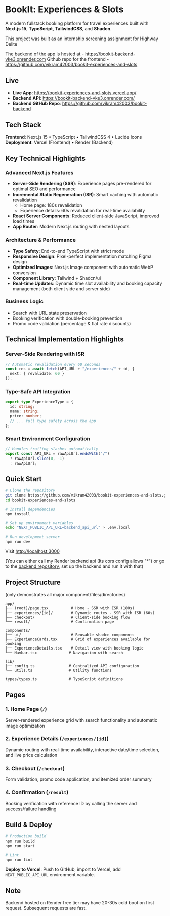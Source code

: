 # BookIt: Experiences & Slots

A modern fullstack booking platform for travel experiences built with **Next.js 15**, **TypeScript**, **TailwindCSS**, and **Shadcn**.

This project was built as an internship screening assignment for Highway Delite

The backend of the app is hosted at - https://bookit-backend-vke3.onrender.com
Github repo for the frontend - https://github.com/vikram42003/bookit-experiences-and-slots

## Live

- **Live App**: https://bookit-experiences-and-slots.vercel.app/
- **Backend API**: https://bookit-backend-vke3.onrender.com/
- **Backend GitHub Repo**: https://github.com/vikram42003/bookit-backend

## Tech Stack

**Frontend**: Next.js 15 • TypeScript • TailwindCSS 4 • Lucide Icons  
**Deployment**: Vercel (Frontend) • Render (Backend)

## Key Technical Highlights

### Advanced Next.js Features
- **Server-Side Rendering (SSR)**: Experience pages pre-rendered for optimal SEO and performance
- **Incremental Static Regeneration (ISR)**: Smart caching with automatic revalidation
  - Home page: 180s revalidation
  - Experience details: 60s revalidation for real-time availability
- **React Server Components**: Reduced client-side JavaScript, improved load times
- **App Router**: Modern Next.js routing with nested layouts

### Architecture & Performance
- **Type Safety**: End-to-end TypeScript with strict mode
- **Responsive Design**: Pixel-perfect implementation matching Figma design
- **Optimized Images**: Next.js Image component with automatic WebP conversion
- **Component Library**: Tailwind + Shadcn/ui
- **Real-time Updates**: Dynamic time slot availability and booking capacity management (both client side and server side)

### Business Logic
- Search with URL state preservation
- Booking verification with double-booking prevention
- Promo code validation (percentage & flat rate discounts)

## Technical Implementation Highlights

### Server-Side Rendering with ISR
```typescript
// Automatic revalidation every 60 seconds
const res = await fetch(API_URL + "/experiences/" + id, { 
  next: { revalidate: 60 } 
});
```

### Type-Safe API Integration
```typescript
export type ExperienceType = {
  id: string;
  name: string;
  price: number;
  // ... full type safety across the app
};
```

### Smart Environment Configuration
```typescript
// Handles trailing slashes automatically
export const API_URL = rawApiUrl.endsWith("/") 
  ? rawApiUrl.slice(0, -1) 
  : rawApiUrl;
```

## Quick Start

```bash
# Clone the repository
git clone https://github.com/vikram42003/bookit-experiences-and-slots.git
cd bookit-experiences-and-slots

# Install dependencies
npm install

# Set up environment variables
echo "NEXT_PUBLIC_API_URL=backend_api_url" > .env.local

# Run development server
npm run dev
```

Visit [http://localhost:3000](http://localhost:3000) 

(You can either call my Render backend api (Its cors config allows "*") or go to the [backend repository](https://github.com/vikram42003/bookit-backend), set up the backend and run it with that)

## Project Structure
(only demonstrates all major component/files/directories)

```
app/
├── (root)/page.tsx          # Home - SSR with ISR (180s)
├── experiences/[id]/        # Dynamic routes - SSR with ISR (60s)
├── checkout/                # Client-side booking flow
└── result/                  # Confirmation page

components/
├── ui/                      # Reusable shadcn components
├── ExperienceCards.tsx      # Grid of experiences available for booking
├── ExperienceDetails.tsx    # Detail view with booking logic
└── Navbar.tsx              # Navigation with search

lib/
├── config.ts               # Centralized API configuration
└── utils.ts                # Utility functions

types/types.ts              # TypeScript definitions
```

##  Pages

### 1. **Home Page** (`/`)
Server-rendered experience grid with search functionality and automatic image optimization

### 2. **Experience Details** (`/experiences/[id]`)
Dynamic routing with real-time availability, interactive date/time selection, and live price calculation

### 3. **Checkout** (`/checkout`)
Form validation, promo code application, and itemized order summary

### 4. **Confirmation** (`/result`)
Booking verification with reference ID by calling the server and success/failure handling

## Build & Deploy

```bash
# Production build
npm run build
npm run start

# Lint
npm run lint
```

**Deploy to Vercel**: Push to GitHub, import to Vercel, add `NEXT_PUBLIC_API_URL` environment variable.

## Note

Backend hosted on Render free tier may have 20-30s cold boot on first request. Subsequent requests are fast.